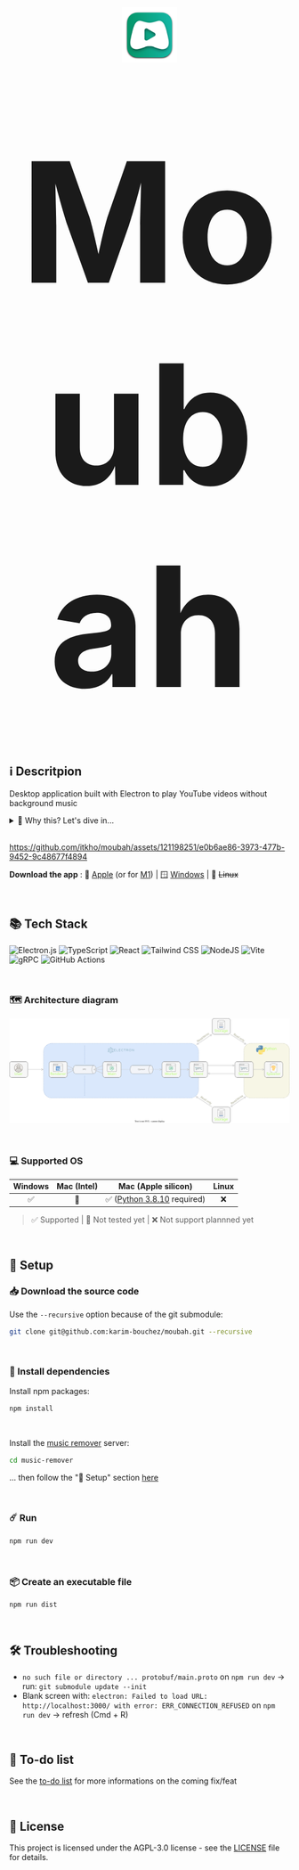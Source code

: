 <h1 align="center">
    <div style="font-size: 300px">
      <img style="vertical-align:middle" src="renderer/assets/icon-mac.png" alt="(logo)" width="100" height="100" >
      <span style="font-size: 300px">Moubah</span>
    </div>
</h1>
</br>

## ℹ️ Descritpion

Desktop application built with Electron to play YouTube videos without background music

<details>
<summary>🔎 Why this? Let's dive in...</summary>

</br>

> Desktop application ...

A web page would have been more convenient for the end user, but the processing of the video requires a high CPU and/or GPU consumption combined with non-javascript dependencies that cannot take place in a browser (client side).
A solution could have been to place this processing on the server side, but this would have had a considerable cost and the primary objective of this service is to be 100% free. This could happen in the future in cha Allah with the financial support of the community, but not now.

"What about a mobile app?"
Here, the problem with doing client-side processing is that the machine learning model trained to separate voice from audio is not currently compatible to run on a phone (as far as I know, this [PR](https://github.com/deezer/spleeter/issues/477) is still opened, this [project](https://github.com/FaceOnLive/Spleeter-Android-iOS) doesn't seem to work, and the processing time would have been to slow anyway).
As for the problem of server-side processing, it's the same as for the web version: not impossible, but it's not free

> ... built with Electron ...

A GUI built with a Python framework would have been technically simpler, but I turned to Electron to deepen my knowledge of the front end stack: JS / TS / React / HTML / CSS and be able to build more complex ui

> ... to play YouTube videos without background music

For the moment, only youtube videos are supported, but in the future, audios/videos can also be imported directly from the computer to have the background music removed, bi idhni Allah.
The app is centred around youtube as there is a lot of useful (e.g. tutorials) and/or entertaining (e.g. documentaries) content available on this platform with music in the background. This being haram in Islam, this app makes it... Moubah

</details>

</br>


<!-- 1: record -->
<!-- 2: ffmpeg -i demo.mov -q:v 0 demo.mp4 -->
<!-- 3: drag & drop from Github -->
https://github.com/itkho/moubah/assets/121198251/e0b6ae86-3973-477b-9452-9c48677f4894


**Download the app** : 🍏 [Apple](https://github.com/itkho/moubah/releases/download/v1.0.0/moubah-1.0.0-mac-x64.dmg) (or for [M1](https://github.com/itkho/moubah/releases/download/v1.0.0/moubah-1.0.0-mac-arm64.dmg)) | 🪟 [Windows](https://github.com/itkho/moubah/releases/download/v1.0.0/moubah-1.0.0-win-x64.exe) | 🐧 ~~Linux~~

<!-- For mac: xattr -d com.apple.quarantine /Users/karim/Downloads/moubah-1.0.0.app -->

</br>

## 📚 Tech Stack

![Electron.js](https://img.shields.io/badge/Electron-191970?style=for-the-badge&logo=Electron&logoColor=white)
![TypeScript](https://img.shields.io/badge/typescript-3178C6?style=for-the-badge&logo=typescript&logoColor=white)
![React](https://img.shields.io/badge/react-61DAFB?style=for-the-badge&logo=react&logoColor=white)
![Tailwind CSS](https://img.shields.io/badge/tailwindcss-06B6D4?style=for-the-badge&logo=tailwindcss&logoColor=white)
![NodeJS](https://img.shields.io/badge/node.js-6DA55F?style=for-the-badge&logo=node.js&logoColor=white)
![Vite](https://img.shields.io/badge/vite-646CFF?style=for-the-badge&logo=vite&logoColor=white)
![gRPC](https://img.shields.io/badge/gRPC-244c5a.svg?style=for-the-badge&logoColor=white)
![GitHub Actions](https://img.shields.io/badge/github_actions-2088FF.svg?style=for-the-badge&logo=githubactions&logoColor=white)

</br>

### 🗺 Architecture diagram

<p align="center">
  <img src="moubah-architecture.drawio.svg" alt="Moubah architecture diagram" />
</p>

</br>

### 💻 Supported OS

| Windows | Mac (Intel) |                                 Mac (Apple silicon)                                  | Linux |
| :-----: | :---------: | :----------------------------------------------------------------------------------: | :---: |
|   ✅    |     📆      | ✅ ([Python 3.8.10](https://www.python.org/downloads/release/python-3810/) required) |  ❌   |

> ✅ Supported | 📆 Not tested yet | ❌ Not support plannned yet

</br>

## 🔧 Setup

### 📥 Download the source code

Use the `--recursive` option because of the git submodule:

```bash
git clone git@github.com:karim-bouchez/moubah.git --recursive
```

</br>

### 🔗 Install dependencies

Install npm packages:

```bash
npm install
```

</br>

Install the [music remover](https://github.com/karim-bouchez/music-remover) server:

```bash
cd music-remover
```

... then follow the "🔧 Setup" section [here](https://github.com/karim-bouchez/music-remover#-setup)

</br>

### ☄️ Run

```bash
npm run dev
```

</br>

### 📦 Create an executable file

```bash
npm run dist
```

</br>

## 🛠 Troubleshooting

-   `no such file or directory ... protobuf/main.proto` on `npm run dev` -> run: `git submodule update --init`
-   Blank screen with: `electron: Failed to load URL: http://localhost:3000/ with error: ERR_CONNECTION_REFUSED` on `npm run dev` -> refresh (Cmd + R)

</br>

## 🎯 To-do list

See the [to-do list](todos.md) for more informations on the coming fix/feat

</br>

## 📜 License

This project is licensed under the AGPL-3.0 license - see the [LICENSE](LICENSE) file for details.
